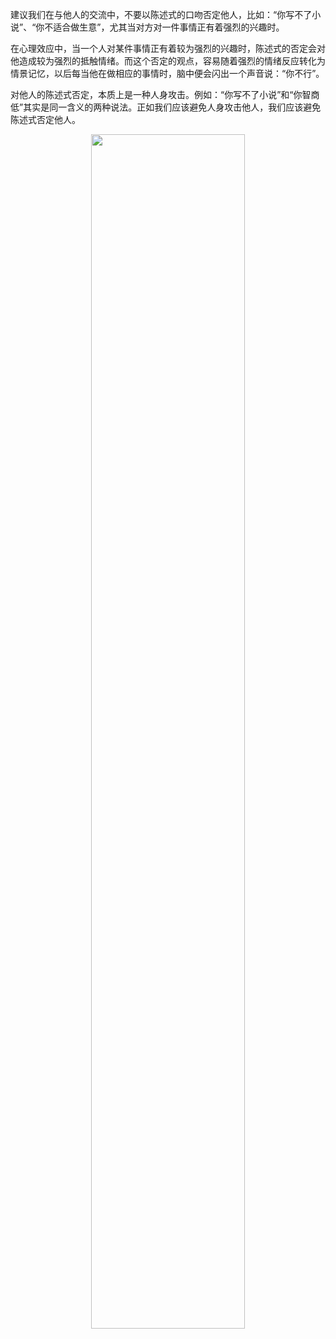 建议我们在与他人的交流中，不要以陈述式的口吻否定他人，比如：“你写不了小说”、“你不适合做生意”，尤其当对方对一件事情正有着强烈的兴趣时。

在心理效应中，当一个人对某件事情正有着较为强烈的兴趣时，陈述式的否定会对他造成较为强烈的抵触情绪。而这个否定的观点，容易随着强烈的情绪反应转化为情景记忆，以后每当他在做相应的事情时，脑中便会闪出一个声音说：“你不行”。

对他人的陈述式否定，本质上是一种人身攻击。例如：“你写不了小说”和“你智商低”其实是同一含义的两种说法。正如我们应该避免人身攻击他人，我们应该避免陈述式否定他人。

<p align="center"><img src="static-files/1.jpg" width="70%"></p>
